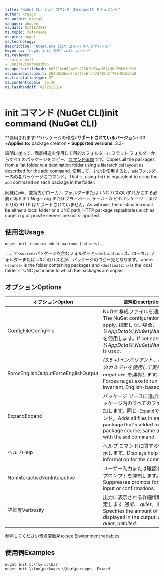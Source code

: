 ```yaml
---
title: "NuGet CLI init コマンド |Microsoft ドキュメント"
author: kraigb
ms.author: kraigb
manager: ghogen
ms.date: 01/18/2018
ms.topic: reference
ms.prod: nuget
ms.technology: 
description: "Nuget.exe init コマンドのリファレンス"
keywords: "nuget init 参照、init コマンド"
ms.reviewer:
- karann-msft
- unniravindranathan
ms.openlocfilehash: 6d7710cd024e2c2956fb73aa767c3be55b9fb0f9
ms.sourcegitcommit: 262d026beeffd4f3b6fc47d780a2f701451663a8
ms.translationtype: MT
ms.contentlocale: ja-JP
ms.lasthandoff: 01/25/2018
---
```

# <a name="init-command-nuget-cli"></a><span data-ttu-id="862fe-104">init コマンド (NuGet CLI)</span><span class="sxs-lookup"><span data-stu-id="862fe-104">init command (NuGet CLI)</span></span>

<span data-ttu-id="862fe-105">**適用されます:**パッケージの作成&bullet;**サポートされているバージョン:** 3.3 +</span><span class="sxs-lookup"><span data-stu-id="862fe-105">**Applies to:** package creation &bullet; **Supported versions:** 3.3+</span></span>

<span data-ttu-id="862fe-106">説明に従って、階層構造を使用して目的のフォルダーにフラット フォルダーからすべてのパッケージをコピー、[コマンド追加](cli-ref-add.md)です。</span><span class="sxs-lookup"><span data-stu-id="862fe-106">Copies all the packages from a flat folder to a destination folder using a hierarchical layout as described for the [add command](cli-ref-add.md).</span></span> <span data-ttu-id="862fe-107">使用して、`init`を使用すると、`add`フォルダー内の各パッケージにコマンド。</span><span class="sxs-lookup"><span data-stu-id="862fe-107">That is, using `init` is equivalent to using the `add` command on each package in the folder.</span></span>

<span data-ttu-id="862fe-108">同様に`add`、変換先がローカル フォルダーまたは UNC パスのいずれかにする必要がありますNuget.org またはプライベート サーバーなどのパッケージ リポジトリの HTTP はサポートされていません。</span><span class="sxs-lookup"><span data-stu-id="862fe-108">As with `add`, the destination must be either a local folder or a UNC path; HTTP package repositories such as nuget.org or private servers are not supported.</span></span>

## <a name="usage"></a><span data-ttu-id="862fe-109">使用法</span><span class="sxs-lookup"><span data-stu-id="862fe-109">Usage</span></span>

```cli
nuget init <source> <destination> [options]
```

<span data-ttu-id="862fe-110">ここで`<source>`パッケージを含むフォルダーと`<destination>`は、ローカル フォルダーまたは UNC のパス名が、パッケージのコピー先となります。</span><span class="sxs-lookup"><span data-stu-id="862fe-110">where `<source>` is the folder containing packages and `<destination>` is the local folder or UNC pathname to which the packages are copied.</span></span>

## <a name="options"></a><span data-ttu-id="862fe-111">オプション</span><span class="sxs-lookup"><span data-stu-id="862fe-111">Options</span></span>

| <span data-ttu-id="862fe-112">オプション</span><span class="sxs-lookup"><span data-stu-id="862fe-112">Option</span></span> | <span data-ttu-id="862fe-113">説明</span><span class="sxs-lookup"><span data-stu-id="862fe-113">Description</span></span> |
| --- | --- |
| <span data-ttu-id="862fe-114">ConfigFile</span><span class="sxs-lookup"><span data-stu-id="862fe-114">ConfigFile</span></span> | <span data-ttu-id="862fe-115">NuGet 構成ファイルを適用します。</span><span class="sxs-lookup"><span data-stu-id="862fe-115">The NuGet configuration file to apply.</span></span> <span data-ttu-id="862fe-116">指定しない場合、 *%AppData%\NuGet\NuGet.Config*を使用します。</span><span class="sxs-lookup"><span data-stu-id="862fe-116">If not specified, *%AppData%\NuGet\NuGet.Config* is used.</span></span> |
| <span data-ttu-id="862fe-117">ForceEnglishOutput</span><span class="sxs-lookup"><span data-stu-id="862fe-117">ForceEnglishOutput</span></span> | <span data-ttu-id="862fe-118">*(3.5 +)*インバリアント、英語ベースのカルチャを使用して実行する nuget.exe を強制します。</span><span class="sxs-lookup"><span data-stu-id="862fe-118">*(3.5+)* Forces nuget.exe to run using an invariant, English-based culture.</span></span> |
| <span data-ttu-id="862fe-119">Expand</span><span class="sxs-lookup"><span data-stu-id="862fe-119">Expand</span></span> | <span data-ttu-id="862fe-120">パッケージ ソースに追加される各パッケージ内のすべてのファイルを追加します。同じ`-Expand`で、`add`コマンド。</span><span class="sxs-lookup"><span data-stu-id="862fe-120">Adds all files in each package that's added to the package source; same as `-Expand` with the `add` command.</span></span> |
| <span data-ttu-id="862fe-121">ヘルプ</span><span class="sxs-lookup"><span data-stu-id="862fe-121">Help</span></span> | <span data-ttu-id="862fe-122">ヘルプ コマンドに関する情報を表示します。</span><span class="sxs-lookup"><span data-stu-id="862fe-122">Displays help information for the command.</span></span> |
| <span data-ttu-id="862fe-123">NonInteractive</span><span class="sxs-lookup"><span data-stu-id="862fe-123">NonInteractive</span></span> | <span data-ttu-id="862fe-124">ユーザー入力または確認を要求するプロンプトを抑制します。</span><span class="sxs-lookup"><span data-stu-id="862fe-124">Suppresses prompts for user input or confirmations.</span></span> |
| <span data-ttu-id="862fe-125">詳細度</span><span class="sxs-lookup"><span data-stu-id="862fe-125">Verbosity</span></span> | <span data-ttu-id="862fe-126">出力に表示される詳細情報の量を指定します:*通常*、 *quiet*、*詳細*です。</span><span class="sxs-lookup"><span data-stu-id="862fe-126">Specifies the amount of detail displayed in the output: *normal*, *quiet*, *detailed*.</span></span> |

<span data-ttu-id="862fe-127">参照してください[環境変数](cli-ref-environment-variables.md)</span><span class="sxs-lookup"><span data-stu-id="862fe-127">Also see [Environment variables](cli-ref-environment-variables.md)</span></span>

## <a name="examples"></a><span data-ttu-id="862fe-128">使用例</span><span class="sxs-lookup"><span data-stu-id="862fe-128">Examples</span></span>

```cli
nuget init c:\foo c:\bar
nuget init \\foo\packages \\bar\packages -Expand
```

